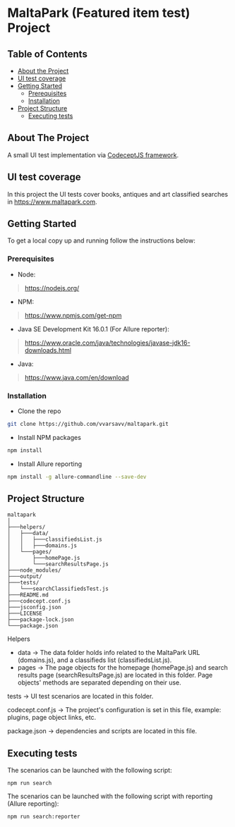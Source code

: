# MaltaPark (Featured item test) Project 

<!-- TABLE OF CONTENTS -->
## Table of Contents

* [About the Project](#about-the-project)
 * [UI test coverage](#ui-test-coverage)
* [Getting Started](#getting-started)
  * [Prerequisites](#prerequisites)
  * [Installation](#installation)
* [Project Structure](#project-structure)
  * [Executing tests](#executing-tests)
  
<!-- ABOUT THE PROJECT -->
## About The Project

A small UI test implementation via [CodeceptJS framework](https://codecept.io/).

<!-- UI test coverage --> 
## UI test coverage

In this project the UI tests cover books, antiques and art classified searches in https://www.maltapark.com.

<!-- GETTING STARTED -->
## Getting Started

To get a local copy up and running follow the instructions below:

<!-- Prerequisites -->
### Prerequisites
 
* Node: 
> https://nodejs.org/

* NPM: 
> https://www.npmjs.com/get-npm

*  Java SE Development Kit 16.0.1 (For Allure reporter):
> https://www.oracle.com/java/technologies/javase-jdk16-downloads.html

* Java:
> https://www.java.com/en/download

<!-- Installation -->
### Installation
 
* Clone the repo
```sh
git clone https://github.com/vvarsavv/maltapark.git
```
* Install NPM packages
```sh
npm install
```
* Install Allure reporting
```sh
npm install -g allure-commandline --save-dev
```

<!-- PROJECT STRUCTURE -->
## Project Structure
```
maltapark
│
├───helpers/ 
│   ├───data/
│   │   ├───classifiedsList.js
│   │   ├───domains.js
│   └───pages/
│       ├───homePage.js
│       └───searchResultsPage.js
├───node_modules/
├───output/
├───tests/
│   └───searchClassifiedsTest.js
├───README.md
├───codecept.conf.js
├───jsconfig.json
├───LICENSE
├───package-lock.json
└───package.json
```

Helpers
* data -> The data folder holds info related to the MaltaPark URL (domains.js), and a classifieds list (classifiedsList.js).
* pages  -> The page objects for the homepage (homePage.js) and search results page (searchResultsPage.js) are located in this folder. Page objects' methods are separated depending on their use.

tests -> UI test scenarios are located in this folder.

codecept.conf.js -> The project's configuration is set in this file, example: plugins, page object links, etc.

package.json -> dependencies and scripts are located in this file.

<!-- executing-tests -->
## Executing tests

The scenarios can be launched with the following script: 
```
npm run search
```
The scenarios can be launched with the following script with reporting (Allure reporting):
```
npm run search:reporter
```
